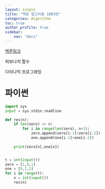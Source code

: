```yaml
---
layout: single
title: "백준 알고리즘 1003번"
categories: Algorithm
toc: true
author_profile: true
sidebar:
    nav: "docs"
---
```


[백준링크](https://www.acmicpc.net/problem/1003)


피보나치 함수

다이나믹 프로그래밍

# 파이썬
```python
import sys
input = sys.stdin.readline

def res(n):
    if len(zero) <= n:
        for i in range(len(zero), n+1):
            zero.append(zero[i-1]+zero[i-2])
            one.append(one[i-1]+one[i-2])
            
    print(zero[n],one[n])


t = int(input())
zero = [1,0,1]
one = [0,1,1]
for i in range(t):
    n = int(input())
    res(n)
```